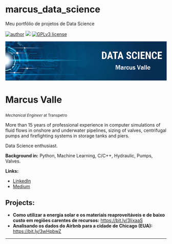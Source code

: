 # marcus_data_science
Meu portfólio de projetos de Data Science

[![author](https://img.shields.io/badge/author-marcusvalle-red.svg)](https://www.linkedin.com/in/marcusfelipevalle/) [![](https://img.shields.io/badge/python-3.11+-blue.svg)](https://www.python.org/downloads/release/python-3111/) [![GPLv3 license](https://img.shields.io/badge/License-GPLv3-blue.svg)](http://perso.crans.org/besson/LICENSE.html)

<p align="center">
  <img src="https://github.com/MarcusValle/marcus_data_science/blob/main/banner%20Marcus.png?raw=true" >
</p>

# Marcus Valle
<sub>*Mechanical Engineer* at Transpetro</sub>

More than 15 years of professional experience in computer simulations of fluid flows in onshore and underwater pipelines, sizing of valves, centrifugal pumps and firefighting systems in storage tanks and piers.

Data Science enthusiast.

**Background in:** Python, Machine Learning, C/C++, Hydraulic, Pumps, Valves.

**Links:**
* [LinkedIn](https://www.linkedin.com/in/marcusfelipevalle/)
* [Medium](https://marcusfelipevalle.medium.com)


## Projects:

* **Como utilizar a energia solar e os materiais reaproveitáveis e de baixo custo em regiões carentes de recursos:** https://bit.ly/3IjxaaS
* **Analisando os dados do Airbnb para a cidade de Chicago (EUA):** https://bit.ly/3wHpbwZ


---




